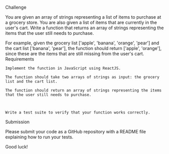 Challenge

You are given an array of strings representing a list of items to purchase at a grocery store. You are also given a list of items that are currently in the user's cart. Write a function that returns an array of strings representing the items that the user still needs to purchase.

For example, given the grocery list ['apple', 'banana', 'orange', 'pear'] and the cart list ['banana', 'pear'], the function should return ['apple', 'orange'], since these are the items that are still missing from the user's cart.
Requirements

    Implement the function in JavaScript using ReactJS.

    The function should take two arrays of strings as input: the grocery list and the cart list.

    The function should return an array of strings representing the items that the user still needs to purchase.



    Write a test suite to verify that your function works correctly.

Submission

Please submit your code as a GitHub repository with a README file explaining how to run your tests.

Good luck!
